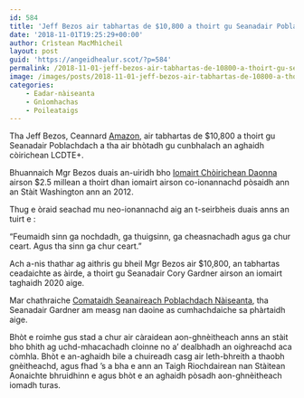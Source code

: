 ```yaml
---
id: 584
title: 'Jeff Bezos air tabhartas de $10,800 a thoirt gu Seanadair Poblachdach a bhòtas gu cunbhalach an aghaidh còirichean LCDTE+'
date: '2018-11-01T19:25:29+00:00'
author: Crìstean MacMhìcheil
layout: post
guid: 'https://angeidhealur.scot/?p=584'
permalink: /2018-11-01-jeff-bezos-air-tabhartas-de-10800-a-thoirt-gu-seanadair-poblachdach-a-bhotas-gu-cunbhalach-an-aghaidh-coirichean-lcdte/
image: /images/posts/2018-11-01-jeff-bezos-air-tabhartas-de-10800-a-thoirt-gu-seanadair-poblachdach-a-bhotas-gu-cunbhalach-an-aghaidh-coirichean-lcdte.webp
categories:
    - Eadar-nàiseanta
    - Gnìomhachas
    - Poileataigs
---
```


Tha Jeff Bezos, Ceannard [Amazon](https://www.amazon.co.uk/), air tabhartas de $10,800 a thoirt gu Seanadair Poblachdach a tha air bhòtadh gu cunbhalach an aghaidh còirichean LCDTE+.

Bhuannaich Mgr Bezos duais an-uiridh bho [Iomairt Chòirichean Daonna](https://www.hrc.org/) airson $2.5 millean a thoirt dhan iomairt airson co-ionannachd pòsaidh ann an Stàit Washington ann an 2012.

Thug e òraid seachad mu neo-ionannachd aig an t-seirbheis duais anns an tuirt e :

“Feumaidh sinn ga nochdadh, ga thuigsinn, ga cheasnachadh agus ga chur ceart. Agus tha sinn ga chur ceart.”

Ach a-nis thathar ag aithris gu bheil Mgr Bezos air $10,800, an tabhartas ceadaichte as àirde, a thoirt gu Seanadair Cory Gardner airson an iomairt taghaidh 2020 aige.

Mar chathraiche [Comataidh Seanaireach Poblachdach Nàiseanta](https://www.nrsc.org/), tha Seanadair Gardner am measg nan daoine as cumhachdaiche sa phàrtaidh aige.

Bhòt e roimhe gus stad a chur air càraidean aon-ghnèitheach anns an stàit bho bhith ag uchd-mhacachadh cloinne no a’ dealbhadh an oighreachd aca còmhla. Bhòt e an-aghaidh bile a chuireadh casg air leth-bhreith a thaobh gnèitheachd, agus fhad ’s a bha e ann an Taigh Riochdairean nan Stàitean Aonaichte bhruidhinn e agus bhòt e an aghaidh pòsadh aon-ghnèitheach iomadh turas.
